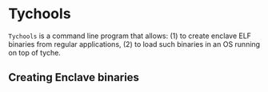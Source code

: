 # Tychools

`Tychools` is a command line program that allows: (1) to create enclave ELF binaries from regular applications, (2) to load such binaries in an OS running on top of tyche.

## Creating Enclave binaries


